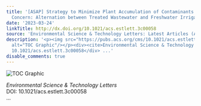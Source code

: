 ```yaml
---
title: '[ASAP] Strategy to Minimize Plant Accumulation of Contaminants of Emerging
  Concern: Alternation between Treated Wastewater and Freshwater Irrigation'
date: '2023-03-24'
linkTitle: http://dx.doi.org/10.1021/acs.estlett.3c00058
source: 'Environmental Science & Technology Letters: Latest Articles (ACS Publications)'
description: '<p><img src="https://pubs.acs.org/cms/10.1021/acs.estlett.3c00058/asset/images/medium/ez3c00058_0003.gif"
  alt="TOC Graphic"/></p><div><cite>Environmental Science & Technology Letters</cite></div><div>DOI:
  10.1021/acs.estlett.3c00058</div> ...'
disable_comments: true
---
```

<p><img src="https://pubs.acs.org/cms/10.1021/acs.estlett.3c00058/asset/images/medium/ez3c00058_0003.gif" alt="TOC Graphic"/></p><div><cite>Environmental Science & Technology Letters</cite></div><div>DOI: 10.1021/acs.estlett.3c00058</div> ...